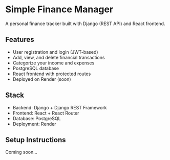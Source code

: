 # Simple Finance Manager

A personal finance tracker built with Django (REST API) and React frontend.

## Features

- User registration and login (JWT-based)
- Add, view, and delete financial transactions
- Categorize your income and expenses
- PostgreSQL database
- React frontend with protected routes
- Deployed on Render (soon)

## Stack

- Backend: Django + Django REST Framework
- Frontend: React + React Router
- Database: PostgreSQL
- Deployment: Render

## Setup Instructions

Coming soon...
